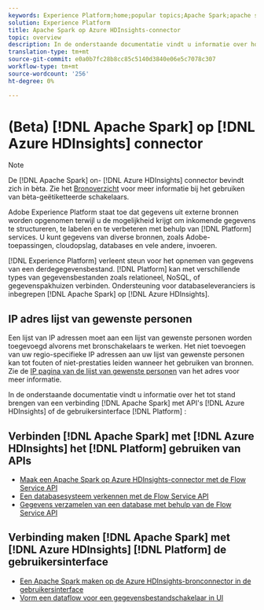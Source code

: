 ```yaml
---
keywords: Experience Platform;home;popular topics;Apache Spark;apache spark;Azure HDInsights;azure hdinsights
solution: Experience Platform
title: Apache Spark op Azure HDInsights-connector
topic: overview
description: In de onderstaande documentatie vindt u informatie over hoe u Apache Spark op Azure HDInsights kunt aansluiten op Platform met behulp van API's of de gebruikersinterface.
translation-type: tm+mt
source-git-commit: e0a0b7fc28b8cc85c5140d3840e06e5c7078c307
workflow-type: tm+mt
source-wordcount: '256'
ht-degree: 0%

---
```



# (Beta) [!DNL Apache Spark] op [!DNL Azure HDInsights] connector

>[!NOTE]
>
>De [!DNL Apache Spark] on- [!DNL Azure HDInsights] connector bevindt zich in bèta. Zie het [Bronoverzicht](../../home.md#terms-and-conditions) voor meer informatie bij het gebruiken van bèta-geëtiketteerde schakelaars.

Adobe Experience Platform staat toe dat gegevens uit externe bronnen worden opgenomen terwijl u de mogelijkheid krijgt om inkomende gegevens te structureren, te labelen en te verbeteren met behulp van [!DNL Platform] services. U kunt gegevens van diverse bronnen, zoals Adobe-toepassingen, cloudopslag, databases en vele andere, invoeren.

[!DNL Experience Platform] verleent steun voor het opnemen van gegevens van een derdegegevensbestand. [!DNL Platform] kan met verschillende types van gegevensbestanden zoals relationeel, NoSQL, of gegevenspakhuizen verbinden. Ondersteuning voor databaseleveranciers is inbegrepen [!DNL Apache Spark] op [!DNL Azure HDInsights].

## IP adres lijst van gewenste personen

Een lijst van IP adressen moet aan een lijst van gewenste personen worden toegevoegd alvorens met bronschakelaars te werken. Het niet toevoegen van uw regio-specifieke IP adressen aan uw lijst van gewenste personen kan tot fouten of niet-prestaties leiden wanneer het gebruiken van bronnen. Zie de [IP pagina van de lijst van gewenste personen](../../ip-address-allow-list.md) van het adres voor meer informatie.

In de onderstaande documentatie vindt u informatie over het tot stand brengen van een verbinding [!DNL Apache Spark] met API&#39;s [!DNL Azure HDInsights] of de gebruikersinterface [!DNL Platform] :

## Verbinden [!DNL Apache Spark] met [!DNL Azure HDInsights] het [!DNL Platform] gebruiken van APIs

- [Maak een Apache Spark op Azure HDInsights-connector met de Flow Service API](../../tutorials/api/create/databases/spark.md)
- [Een databasesysteem verkennen met de Flow Service API](../../tutorials/api/explore/database-nosql.md)
- [Gegevens verzamelen van een database met behulp van de Flow Service API](../../tutorials/api/collect/database-nosql.md)

## Verbinding maken [!DNL Apache Spark] met [!DNL Azure HDInsights] [!DNL Platform] de gebruikersinterface

- [Een Apache Spark maken op de Azure HDInsights-bronconnector in de gebruikersinterface](../../tutorials/ui/create/databases/spark.md)
- [Vorm een dataflow voor een gegevensbestandschakelaar in UI](../../tutorials/ui/dataflow/databases.md)